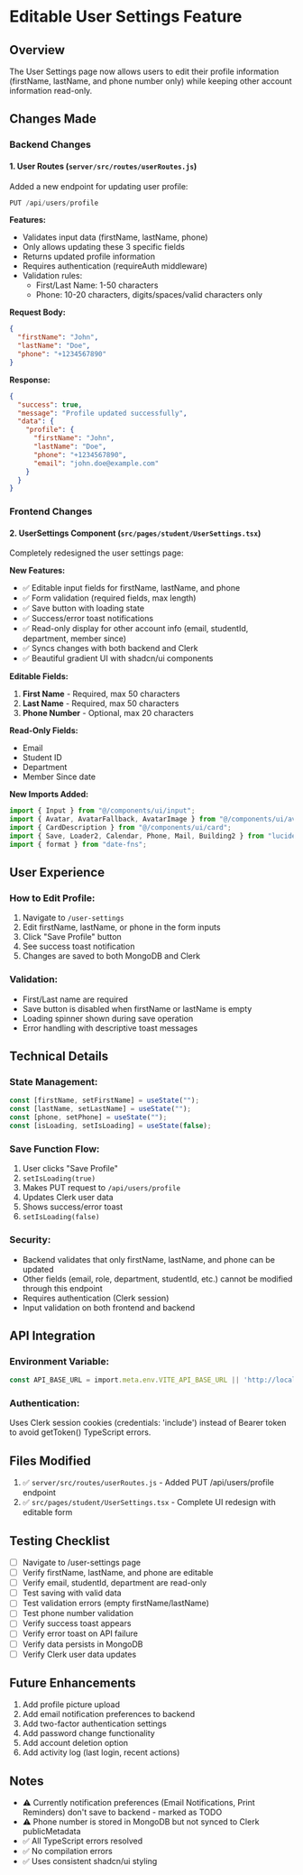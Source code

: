 # Editable User Settings Feature

## Overview
The User Settings page now allows users to edit their profile information (firstName, lastName, and phone number only) while keeping other account information read-only.

## Changes Made

### Backend Changes

#### 1. User Routes (`server/src/routes/userRoutes.js`)
Added a new endpoint for updating user profile:

```javascript
PUT /api/users/profile
```

**Features:**
- Validates input data (firstName, lastName, phone)
- Only allows updating these 3 specific fields
- Returns updated profile information
- Requires authentication (requireAuth middleware)
- Validation rules:
  - First/Last Name: 1-50 characters
  - Phone: 10-20 characters, digits/spaces/valid characters only

**Request Body:**
```json
{
  "firstName": "John",
  "lastName": "Doe",
  "phone": "+1234567890"
}
```

**Response:**
```json
{
  "success": true,
  "message": "Profile updated successfully",
  "data": {
    "profile": {
      "firstName": "John",
      "lastName": "Doe",
      "phone": "+1234567890",
      "email": "john.doe@example.com"
    }
  }
}
```

### Frontend Changes

#### 2. UserSettings Component (`src/pages/student/UserSettings.tsx`)
Completely redesigned the user settings page:

**New Features:**
- ✅ Editable input fields for firstName, lastName, and phone
- ✅ Form validation (required fields, max length)
- ✅ Save button with loading state
- ✅ Success/error toast notifications
- ✅ Read-only display for other account info (email, studentId, department, member since)
- ✅ Syncs changes with both backend and Clerk
- ✅ Beautiful gradient UI with shadcn/ui components

**Editable Fields:**
1. **First Name** - Required, max 50 characters
2. **Last Name** - Required, max 50 characters
3. **Phone Number** - Optional, max 20 characters

**Read-Only Fields:**
- Email
- Student ID
- Department
- Member Since date

**New Imports Added:**
```typescript
import { Input } from "@/components/ui/input";
import { Avatar, AvatarFallback, AvatarImage } from "@/components/ui/avatar";
import { CardDescription } from "@/components/ui/card";
import { Save, Loader2, Calendar, Phone, Mail, Building2 } from "lucide-react";
import { format } from "date-fns";
```

## User Experience

### How to Edit Profile:
1. Navigate to `/user-settings`
2. Edit firstName, lastName, or phone in the form inputs
3. Click "Save Profile" button
4. See success toast notification
5. Changes are saved to both MongoDB and Clerk

### Validation:
- First/Last name are required
- Save button is disabled when firstName or lastName is empty
- Loading spinner shown during save operation
- Error handling with descriptive toast messages

## Technical Details

### State Management:
```typescript
const [firstName, setFirstName] = useState("");
const [lastName, setLastName] = useState("");
const [phone, setPhone] = useState("");
const [isLoading, setIsLoading] = useState(false);
```

### Save Function Flow:
1. User clicks "Save Profile"
2. `setIsLoading(true)`
3. Makes PUT request to `/api/users/profile`
4. Updates Clerk user data
5. Shows success/error toast
6. `setIsLoading(false)`

### Security:
- Backend validates that only firstName, lastName, and phone can be updated
- Other fields (email, role, department, studentId, etc.) cannot be modified through this endpoint
- Requires authentication (Clerk session)
- Input validation on both frontend and backend

## API Integration

### Environment Variable:
```typescript
const API_BASE_URL = import.meta.env.VITE_API_BASE_URL || 'http://localhost:3000';
```

### Authentication:
Uses Clerk session cookies (credentials: 'include') instead of Bearer token to avoid getToken() TypeScript errors.

## Files Modified

1. ✅ `server/src/routes/userRoutes.js` - Added PUT /api/users/profile endpoint
2. ✅ `src/pages/student/UserSettings.tsx` - Complete UI redesign with editable form

## Testing Checklist

- [ ] Navigate to /user-settings page
- [ ] Verify firstName, lastName, and phone are editable
- [ ] Verify email, studentId, department are read-only
- [ ] Test saving with valid data
- [ ] Test validation errors (empty firstName/lastName)
- [ ] Test phone number validation
- [ ] Verify success toast appears
- [ ] Verify error toast on API failure
- [ ] Verify data persists in MongoDB
- [ ] Verify Clerk user data updates

## Future Enhancements

1. Add profile picture upload
2. Add email notification preferences to backend
3. Add two-factor authentication settings
4. Add password change functionality
5. Add account deletion option
6. Add activity log (last login, recent actions)

## Notes

- ⚠️ Currently notification preferences (Email Notifications, Print Reminders) don't save to backend - marked as TODO
- ⚠️ Phone number is stored in MongoDB but not synced to Clerk publicMetadata
- ✅ All TypeScript errors resolved
- ✅ No compilation errors
- ✅ Uses consistent shadcn/ui styling
